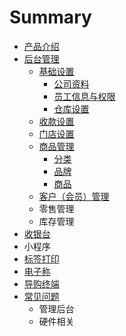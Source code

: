 # Summary

* [产品介绍](README.md)
* [后台管理](chapter1.md)
  * [基础设置](chapter1/ji-chu-she-zhi.md)
    * [公司资料](chapter1/ji-chu-she-zhi/gong-si-zi-liao.md)
    * [员工信息与权限](chapter1/ji-chu-she-zhi/yuan-gong-xin-xi-yu-quan-xian.md)
    * [仓库设置](chapter1/ji-chu-she-zhi/cang-ku-she-zhi.md)
  * [收款设置](chapter1/ji-chu-she-zhi/shou-kuan-she-zhi.md)
  * [门店设置](chapter1/ji-chu-she-zhi/men-dian-she-zhi.md)
  * [商品管理](chapter1/shang-pin-guan-li.md)
    * [分类](chapter1/shang-pin-guan-li/fen-lei.md)
    * [品牌](chapter1/shang-pin-guan-li/pin-pai.md)
    * [商品](chapter1/shang-pin-guan-li/shang-pin.md)
  * [客户（会员）管理](chapter1/ke-hu-ff08-hui-yuan-ff09-guan-li.md)
  * 零售管理
  * 库存管理
* [收银台](shou-yin-tai.md)
* 小程序
* [标签打印](biao-qian-da-yin-ji.md)
* [电子称](dian-zi-cheng.md)
* [导购终端](dao-gou-zhong-duan.md)
* [常见问题](chang-jian-wen-ti.md)
  * 管理后台
  * 硬件相关

